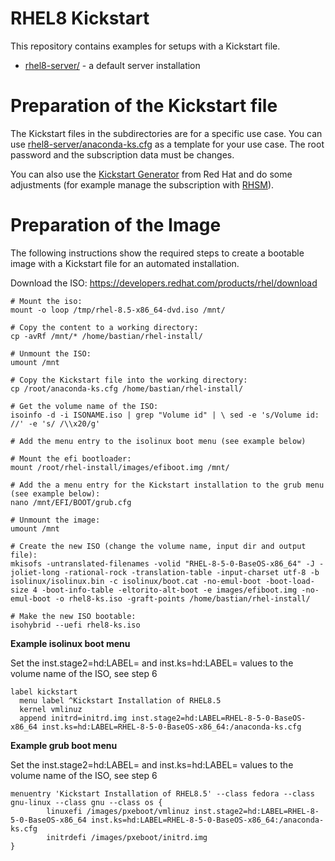 # RHEL8 Kickstart

This repository contains examples for setups with a Kickstart file.

- [rhel8-server/](rhel8-server/) - a default server installation

# Preparation of the Kickstart file

The Kickstart files in the subdirectories are for a specific use case. You can use [rhel8-server/anaconda-ks.cfg](rhel8-server/anaconda-ks.cfg) as a template for your use case. The root password and the subscription data must be changes.

You can also use the [Kickstart Generator](https://access.redhat.com/labs/kickstartconfig/) from Red Hat and do some adjustments (for example manage the subscription with [RHSM](https://access.redhat.com/documentation/en-us/red_hat_enterprise_linux/8/html/performing_an_advanced_rhel_installation/register-and-install-from-cdn-kickstart_installing-rhel-as-an-experienced-user)). 

# Preparation of the Image

The following instructions show the required steps to create a bootable image with a Kickstart file for an automated installation.

Download the ISO: https://developers.redhat.com/products/rhel/download

```
# Mount the iso:
mount -o loop /tmp/rhel-8.5-x86_64-dvd.iso /mnt/

# Copy the content to a working directory:
cp -avRf /mnt/* /home/bastian/rhel-install/

# Unmount the ISO:
umount /mnt

# Copy the Kickstart file into the working directory:
cp /root/anaconda-ks.cfg /home/bastian/rhel-install/

# Get the volume name of the ISO: 
isoinfo -d -i ISONAME.iso | grep "Volume id" | \ sed -e 's/Volume id: //' -e 's/ /\\x20/g'

# Add the menu entry to the isolinux boot menu (see example below)

# Mount the efi bootloader: 
mount /root/rhel-install/images/efiboot.img /mnt/

# Add the a menu entry for the Kickstart installation to the grub menu (see example below): 
nano /mnt/EFI/BOOT/grub.cfg

# Unmount the image: 
umount /mnt

# Create the new ISO (change the volume name, input dir and output file): 
mkisofs -untranslated-filenames -volid "RHEL-8-5-0-BaseOS-x86_64" -J -joliet-long -rational-rock -translation-table -input-charset utf-8 -b isolinux/isolinux.bin -c isolinux/boot.cat -no-emul-boot -boot-load-size 4 -boot-info-table -eltorito-alt-boot -e images/efiboot.img -no-emul-boot -o rhel8-ks.iso -graft-points /home/bastian/rhel-install/

# Make the new ISO bootable:
isohybrid --uefi rhel8-ks.iso
```

**Example isolinux boot menu**

Set the inst.stage2=hd:LABEL= and inst.ks=hd:LABEL= values to the volume name of the ISO, see step 6
```
label kickstart
  menu label ^Kickstart Installation of RHEL8.5
  kernel vmlinuz
  append initrd=initrd.img inst.stage2=hd:LABEL=RHEL-8-5-0-BaseOS-x86_64 inst.ks=hd:LABEL=RHEL-8-5-0-BaseOS-x86_64:/anaconda-ks.cfg
```

**Example grub boot menu**

Set the inst.stage2=hd:LABEL= and inst.ks=hd:LABEL= values to the volume name of the ISO, see step 6
```
menuentry 'Kickstart Installation of RHEL8.5' --class fedora --class gnu-linux --class gnu --class os {
        linuxefi /images/pxeboot/vmlinuz inst.stage2=hd:LABEL=RHEL-8-5-0-BaseOS-x86_64 inst.ks=hd:LABEL=RHEL-8-5-0-BaseOS-x86_64:/anaconda-ks.cfg
        initrdefi /images/pxeboot/initrd.img
}
```
